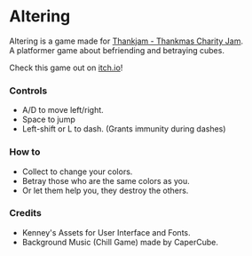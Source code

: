 # Altering
Altering is a game made for [Thankjam - Thankmas Charity Jam](https://itch.io/jam/thankjam).<br/>
A platformer game about befriending and betraying cubes.

Check this game out on [itch.io](https://kaynn-cahya.itch.io/altered)!<br/>

### Controls
- A/D to move left/right.
- Space to jump
- Left-shift or L to dash. (Grants immunity during dashes)

### How to
- Collect to change your colors.
- Betray those who are the same colors as you.
- Or let them help you, they destroy the others.

### Credits
- Kenney's Assets for User Interface and Fonts.
- Background Music (Chill Game) made by CaperCube.
